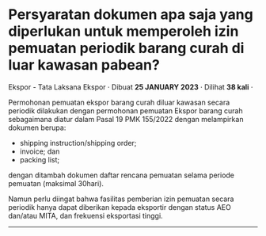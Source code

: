 Persyaratan dokumen apa saja yang diperlukan untuk memperoleh izin pemuatan periodik barang curah di luar kawasan pabean?
=========================================================================================================================

Ekspor - Tata Laksana Ekspor · Dibuat **25 JANUARY 2023** · Dilihat **38 kali** ·

Permohonan pemuatan ekspor barang curah diluar kawasan secara periodik dilakukan dengan permohonan pemuatan Ekspor barang curah sebagaimana diatur dalam Pasal 19 PMK 155/2022 dengan melampirkan dokumen berupa:

*   shipping instruction/shipping order;
*   invoice; dan 
*   packing list;

dengan ditambah dokumen daftar rencana pemuatan selama periode pemuatan (maksimal 30hari). 

Namun perlu diingat bahwa fasilitas pemberian izin pemuatan secara periodik hanya dapat diberikan kepada eksportir dengan status AEO dan/atau MITA, dan frekuensi eksportasi tinggi.

  
  
  

* * *